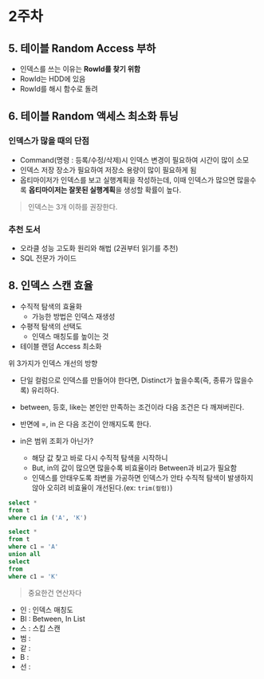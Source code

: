 # 2주차

## 5. 테이블 Random Access 부하

* 인덱스를 쓰는 이유는 **RowId를 찾기 위함**  
* RowId는 HDD에 있음
* RowId를 해시 함수로 돌려

## 6. 테이블 Random 액세스 최소화 튜닝

### 인덱스가 많을 때의 단점

* Command(명령 : 등록/수정/삭제)시 인덱스 변경이 필요하여 시간이 많이 소모
* 인덱스 저장 장소가 필요하여 저장소 용량이 많이 필요하게 됨
* 옵티마이저가 인덱스를 보고 실행계획을 작성하는데, 이때 인덱스가 많으면 많을수록 **옵티마이저는 잘못된 실행계획**을 생성할 확률이 높다.

> 인덱스는 3개 이하를 권장한다.  


### 추천 도서

* 오라클 성능 고도화 원리와 해법 (2권부터 읽기를 추천)
* SQL 전문가 가이드

## 8. 인덱스 스캔 효율

* 수직적 탐색의 효율화
  * 가능한 방법은 인덱스 재생성
* 수평적 탐색의 선택도
  * 인덱스 매칭도를 높이는 것
* 테이블 랜덤 Access 최소화

위 3가지가 인덱스 개선의 방향

* 단일 컬럼으로 인덱스를 만들어야 한다면, Distinct가 높을수록(즉, 종류가 많을수록) 유리하다.

* between, 등호, like는 본인만 만족하는 조건이라 다음 조건은 다 깨져버린다.
* 반면에 =, in 은 다음 조건이 안깨지도록 한다.
* in은 범위 조회가 아닌가?
  * 해당 값 찾고 바로 다시 수직적 탐색을 시작하니
  * But, in의 값이 많으면 많을수록 비효율이라 Between과 비교가 필요함
  * 인덱스를 안태우도록 좌변을 가공하면 인덱스가 안타 수직적 탐색이 발생하지 않아 오히려 비효율이 개선된다.(ex: ```trim(컬럼)```) 

```sql
select *
from t
where c1 in ('A', 'K')
```

```sql
select *
from t
where c1 = 'A'
union all
select
from 
where c1 = 'K'
```

> 중요한건 연산자다  

* 인 : 인덱스 매칭도
* BI : Between, In List 
* 스 : 스킵 스캔
* 범 : 
* 같 : 
* B :
* 선 : 